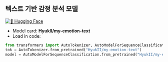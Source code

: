 ## 텍스트 기반 감정 분석 모델

[![🤗 Hugging Face](https://img.shields.io/badge/HuggingFace-Model-yellow)](https://huggingface.co/HyukII/my-emotion-text)

- Model card: **HyukII/my-emotion-text**
- Load in code:
```python
from transformers import AutoTokenizer, AutoModelForSequenceClassification
tok = AutoTokenizer.from_pretrained("HyukII/my-emotion-text")
model = AutoModelForSequenceClassification.from_pretrained("HyukII/my-emotion-text").eval()
